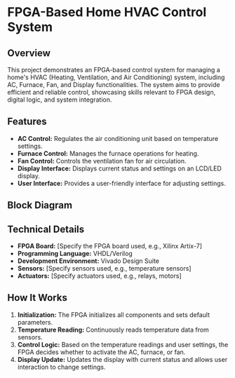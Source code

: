 # FPGA-Based Home HVAC Control System

## Overview
This project demonstrates an FPGA-based control system for managing a home's HVAC (Heating, Ventilation, and Air Conditioning) system, including AC, Furnace, Fan, and Display functionalities. The system aims to provide efficient and reliable control, showcasing skills relevant to FPGA design, digital logic, and system integration.

## Features
- **AC Control:** Regulates the air conditioning unit based on temperature settings.
- **Furnace Control:** Manages the furnace operations for heating.
- **Fan Control:** Controls the ventilation fan for air circulation.
- **Display Interface:** Displays current status and settings on an LCD/LED display.
- **User Interface:** Provides a user-friendly interface for adjusting settings.

## Block Diagram


## Technical Details
- **FPGA Board:** [Specify the FPGA board used, e.g., Xilinx Artix-7]
- **Programming Language:** VHDL/Verilog
- **Development Environment:** Vivado Design Suite
- **Sensors:** [Specify sensors used, e.g., temperature sensors]
- **Actuators:** [Specify actuators used, e.g., relays, motors]

## How It Works
1. **Initialization:** The FPGA initializes all components and sets default parameters.
2. **Temperature Reading:** Continuously reads temperature data from sensors.
3. **Control Logic:** Based on the temperature readings and user settings, the FPGA decides whether to activate the AC, furnace, or fan.
4. **Display Update:** Updates the display with current status and allows user interaction to change settings.

